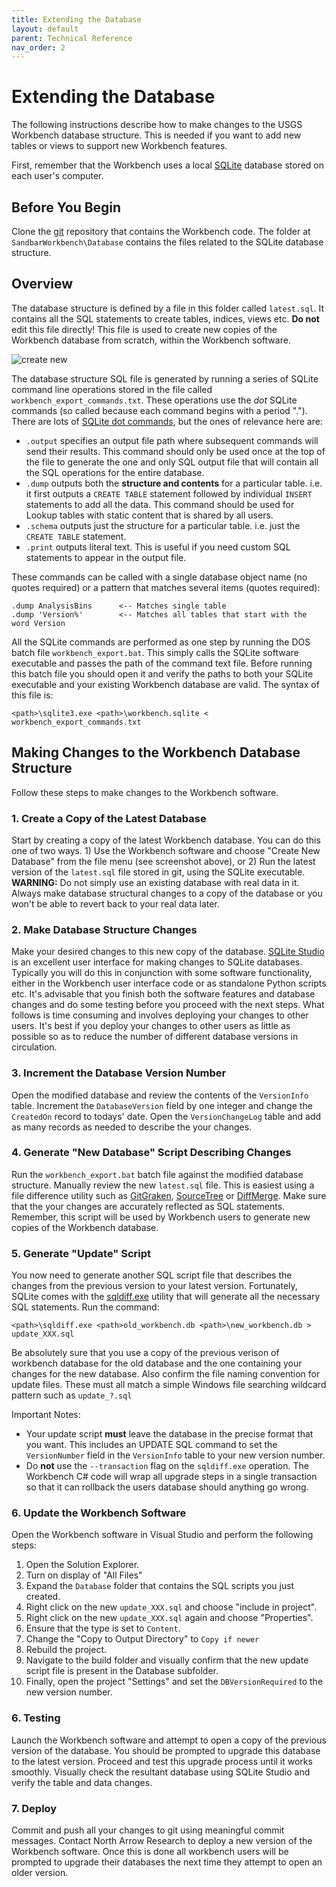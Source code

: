 ```yaml
---
title: Extending the Database
layout: default
parent: Technical Reference
nav_order: 2
---
```


# Extending the Database

The following instructions describe how to make changes to the USGS Workbench database structure. This is needed if you want to add new tables or views to support new Workbench features.

First, remember that the Workbench uses a local [SQLite](https://sqlite.org) database stored on each user's computer.

## Before You Begin

Clone the [git](https://git-scm.com/) repository that contains the Workbench code. The folder at `SandbarWorkbench\Database` contains the files related to the SQLite database structure. 

## Overview

The database structure is defined by a file in this folder called `latest.sql`. It contains all the SQL statements to create tables, indices, views etc. **Do not** edit this file directly! This file is used to create new copies of the Workbench database from scratch, within the Workbench software.

![create new](/images/create_new_database.png)

The database structure SQL file is generated by running a series of SQLite command line operations stored in the file called `workbench_export_commands.txt`. These operations use the *dot* SQLite commands (so called because each command begins with a period "."). There are lots of [SQLite dot commands](https://sqlite.org/cli.html), but the ones of relevance here are:

* `.output` specifies an output file path where subsequent commands will send their results. This command should only be used once at the top of the file to generate the one and only SQL output file that will contain all the SQL operations for the entire database.
* `.dump` outputs both the **structure and contents** for a particular table. i.e. it first outputs a `CREATE TABLE` statement followed by individual `INSERT` statements to add all the data. This command should be used for Lookup tables with static content that is shared by all users.
* `.schema` outputs just the structure for a particular table. i.e. just the `CREATE TABLE` statement.
* `.print` outputs literal text. This is useful if you need custom SQL statements to appear in the output file.

These commands can be called with a single database object name (no quotes required) or a pattern that matches several items (quotes required):

``` 
.dump AnalysisBins      <-- Matches single table
.dump 'Version%'        <-- Matches all tables that start with the word Version
```

All the SQLite commands are performed as one step by running the DOS batch file `workbench_export.bat`. This simply calls the SQLite software executable and passes the path of the command text file. Before running this batch file you should open it and verify the paths to both your SQLite executable and your existing Workbench database are valid. The syntax of this file is:

```
<path>\sqlite3.exe <path>\workbench.sqlite < workbench_export_commands.txt
```



## Making Changes to the Workbench Database Structure

Follow these steps to make changes to the Workbench software.

### 1. Create a Copy of the Latest Database

Start by creating a copy of the latest Workbench database. You can do this one of two ways. 1) Use the Workbench software and choose "Create New Database" from the file menu (see screenshot above), or 2) Run the latest version of the `latest.sql` file stored in git, using the SQLite executable. **WARNING:** Do not simply use an existing database with real data in it. Always make database structural changes to a copy of the database or you won't be able to revert back to your real data later.

### 2. Make Database Structure Changes

Make your desired changes to this new copy of the database. [SQLite Studio](https://sqlitestudio.pl) is an excellent user interface for making changes to SQLite databases. Typically you will do this in conjunction with some software functionality, either in the Workbench user interface code or as standalone Python scripts etc. It's advisable that you finish both the software features and database changes and do some testing before you proceed with the next steps. What follows is time consuming and involves deploying your changes to other users. It's best if you deploy your changes to other users as little as possible so as to reduce the number of different database versions in circulation.

### 3. Increment the Database Version Number

Open the modified database and review the contents of the `VersionInfo` table. Increment the `DatabaseVersion` field by one integer and change the `CreatedOn` record to todays' date. Open the `VersionChangeLog` table and add as many records as needed to describe the your changes.

### 4. Generate "New Database" Script Describing Changes 

Run the `workbench_export.bat` batch file against the modified database structure. Manually review the new `latest.sql` file. This is easiest using a file difference utility such as [GitGraken](https://www.gitkraken.com/), [SourceTree](https://www.sourcetreeapp.com/) or [DiffMerge](https://sourcegear.com/diffmerge/). Make sure that the your changes are accurately reflected as SQL statements. Remember, this script will be used by Workbench users to generate new copies of the Workbench database.

### 5. Generate "Update" Script

You now need to generate another SQL script file that describes the changes from the previous version to your latest version. Fortunately, SQLite comes with the [sqldiff.exe](https://sqlite.org/sqldiff.html) utility that will generate all the necessary SQL statements. Run the command:

```
<path>\sqldiff.exe <path>old_workbench.db <path>\new_workbench.db > update_XXX.sql
```

Be absolutely sure that you use a copy of the previous verison of workbench database for the old database and the one containing your changes for the new database. Also confirm the file naming convention for update files. These must all match a simple Windows file searching wildcard pattern such as `update_?.sql`

Important Notes:

* Your update script **must** leave the database in the precise format that you want. This includes an UPDATE SQL command to set the `VersionNumber` field in the `VersionInfo` table to your new version number.
* Do **not** use the `--transaction` flag on the `sqldiff.exe` operation. The Workbench C# code will wrap all upgrade steps in a single transaction so that it can rollback the users database should anything go wrong.

### 6. Update the Workbench Software

Open the Workbench software in Visual Studio and perform the following steps:

1. Open the Solution Explorer.
2. Turn on display of "All Files"
3. Expand the `Database` folder that contains the SQL scripts you just created.
4. Right click on the new `update_XXX.sql` and choose "include in project".
5. Right click on the new `update_XXX.sql` again and choose "Properties".
6. Ensure that the type is set to `Content`.
7. Change the "Copy to Output Directory" to `Copy if newer`
8. Rebuild the project.
9. Navigate to the build folder and visually confirm that the new update script file is present in the Database subfolder.
10. Finally, open the project "Settings" and set the `DBVersionRequired` to the new version number.

### 6. Testing

Launch the Workbench software and attempt to open a copy of the previous version of the database. You should be prompted to upgrade this database to the latest version. Proceed and test this upgrade process until it works smoothly. Visually check the resultant database using SQLite Studio and verify the table and data changes.

### 7. Deploy

Commit and push all your changes to git using meaningful commit messages. Contact North Arrow Research to deploy a new version of the Workbench software. Once this is done all workbench users will be prompted to upgrade their databases the next time they attempt to open an older version.